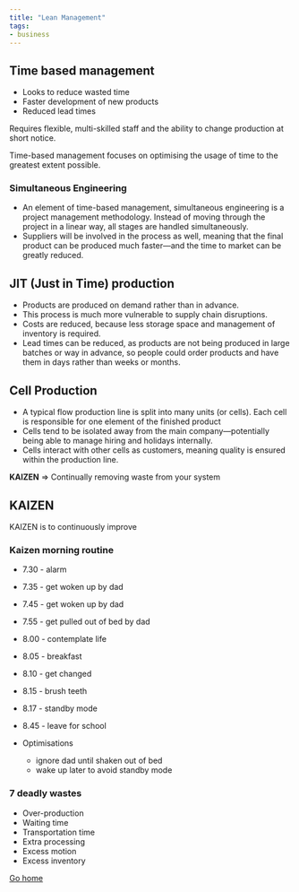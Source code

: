 ```yaml
---
title: "Lean Management"
tags:
- business
---
```


## Time based management

- Looks to reduce wasted time
- Faster development of new products
- Reduced lead times

Requires flexible, multi-skilled staff and the ability to change production at short notice. 

Time-based management focuses on optimising the usage of time to the greatest extent possible. 

### Simultaneous Engineering
- An element of time-based management, simultaneous engineering is a project management methodology. Instead of moving through the project in a linear way, all stages are handled simultaneously.
- Suppliers will be involved in the process as well, meaning that the final product can be produced much faster—and the time to market can be greatly reduced.

## JIT (Just in Time) production
- Products are produced on demand rather than in advance. 
- This process is much more vulnerable to supply chain disruptions.
- Costs are reduced, because less storage space and management of inventory is required.
- Lead times can be reduced, as products are not being produced in large batches or way in advance, so people could order products and have them in days rather than weeks or months.

## Cell Production

- A typical flow production line is split into many units (or cells). Each cell is responsible for one element of the finished product
- Cells tend to be isolated away from the main company—potentially being able to manage hiring and holidays internally.
- Cells interact with other cells as customers, meaning quality is ensured within the production line.

**KAIZEN** => Continually removing waste from your system

## KAIZEN
KAIZEN is to continuously improve

### Kaizen morning routine
- 7.30 - alarm
- 7.35 - get woken up by dad
- 7.45 - get woken up by dad
- 7.55 - get pulled out of bed by dad
- 8.00 - contemplate life
- 8.05 - breakfast
- 8.10 - get changed
- 8.15 - brush teeth
- 8.17 - standby mode
- 8.45 - leave for school

- Optimisations
	- ignore dad until shaken out of bed
	- wake up later to avoid standby mode

### 7 deadly wastes

- Over-production
- Waiting time
- Transportation time
- Extra processing
- Excess motion
- Excess inventory

[Go home](/)